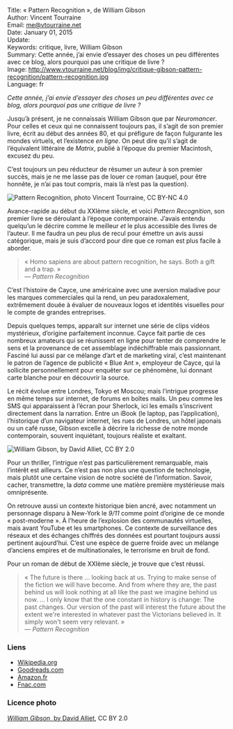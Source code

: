 Title:    « Pattern Recognition », de William Gibson  
Author:   Vincent Tourraine  
Email:    me@vtourraine.net  
Date:     January 01, 2015  
Update:   
Keywords: critique, livre, William Gibson  
Summary:  Cette année, j’ai envie d’essayer des choses un peu différentes avec ce blog, alors pourquoi pas une critique de livre ?  
Image:    http://www.vtourraine.net/blog/img/critique-gibson-pattern-recognition/pattern-recognition.jpg  
Language: fr  


_Cette année, j’ai envie d’essayer des choses un peu différentes avec ce blog, alors pourquoi pas une critique de livre ?_

Jusqu’à présent, je ne connaissais William Gibson que par *Neuromancer*. Pour celles et ceux qui ne connaissent toujours pas, il s’agit de son premier livre, écrit au début des années 80, et qui préfigure de façon fulgurante les mondes virtuels, et l’existence _en ligne_. On peut dire qu’il s’agit de l’équivalent littéraire de *Matrix*, publié à l’époque du premier Macintosh, excusez du peu. 

C’est toujours un peu réducteur de résumer un auteur à son premier succès, mais je ne me lasse pas de louer ce roman (auquel, pour être honnête, je n’ai pas tout compris, mais là n’est pas la question). 

![_Pattern Recognition_, photo Vincent Tourraine, CC BY-NC 4.0][Cover]

Avance-rapide au début du XXIème siècle, et voici *Pattern Recognition*, son premier livre se déroulant à l’époque contemporaine. J’avais entendu quelqu’un le décrire comme le meilleur *et* le plus accessible des livres de l’auteur. Il me faudra un peu plus de recul pour émettre un avis aussi catégorique, mais je suis d’accord pour dire que ce roman est plus facile à aborder. 

> « Homo sapiens are about pattern recognition, he says. Both a gift and a trap. »  
> — _Pattern Recognition_

C’est l’histoire de Cayce, une américaine avec une aversion maladive pour les marques commerciales qui la rend, un peu paradoxalement, extrêmement douée à évaluer de nouveaux logos et identités visuelles pour le compte de grandes entreprises. 

Depuis quelques temps, apparaît sur internet une série de clips vidéos mystérieux, d’origine parfaitement inconnue. Cayce fait partie de ces nombreux amateurs qui se réunissent en ligne pour tenter de comprendre le sens et la provenance de cet assemblage indéchiffrable mais passionnant. Fasciné lui aussi par ce mélange d’art et de marketing viral, c’est maintenant le patron de l’agence de publicité « Blue Ant », employeur de Cayce, qui la sollicite personnellement pour enquêter sur ce phénomène, lui donnant carte blanche pour en découvrir la source. 

Le récit évolue entre Londres, Tokyo et Moscou; mais l’intrigue progresse en même temps sur internet, de forums en boîtes mails. Un peu comme les SMS qui apparaissent à l’écran pour Sherlock, ici les emails s’inscrivent directement dans la narration. Entre un iBook (le laptop, pas l’application), l’historique d’un navigateur internet, les rues de Londres, un hôtel japonais ou un café russe, Gibson excelle à décrire la richesse de notre monde contemporain, souvent inquiétant, toujours réaliste et exaltant. 

![_William Gibson_, by David Alliet, CC BY 2.0][Gibson]

Pour un thriller, l’intrigue n’est pas particulièrement remarquable, mais l’intérêt est ailleurs. Ce n’est pas non plus une question de technologie, mais plutôt une certaine vision de notre société de l’information. Savoir, cacher, transmettre, la _data_ comme une matière première mystérieuse mais omniprésente.

On retrouve aussi un contexte historique bien ancré, avec notamment un personnage disparu à New-York le _9/11_ comme point d’origine de ce monde « post-moderne ». À l’heure de l’explosion des communautés virtuelles, mais avant YouTube et les smartphones. Ce contexte de surveillance des réseaux et des échanges chiffrés des données est pourtant toujours aussi pertinent aujourd’hui. C’est une espèce de guerre froide avec un mélange d’anciens empires et de multinationales, le terrorisme en bruit de fond.

Pour un roman de début de XXIème siècle, je trouve que c’est réussi.  

> « The future is there ... looking back at us. Trying to make sense of the fiction we will have become. And from where they are, the past behind us will look nothing at all like the past we imagine behind us now. ... I only know that the one constant in history is change: The past changes. Our version of the past will interest the future about the extent we're interested in whatever past the Victorians believed in. It simply won't seem very relevant. »  
> — _Pattern Recognition_


### Liens

- [Wikipedia.org](http://en.wikipedia.org/wiki/Pattern_Recognition_(novel))
- [Goodreads.com](https://www.goodreads.com/book/show/22320.Pattern_Recognition)
- [Amazon.fr](http://www.amazon.fr/dp/0425198685)
- [Fnac.com](http://livre.fnac.com/mp4856077/Pattern-Recognition)


### Licence photo

[_William Gibson_, by David Alliet](https://www.flickr.com/photos/nowherenear/1346415385), CC BY 2.0


[Cover]:  http://www.vtourraine.net/blog/img/critique-gibson-pattern-recognition/pattern-recognition.jpg
[Gibson]: http://www.vtourraine.net/blog/img/critique-gibson-pattern-recognition/william-gibson-by-david-alliet.jpg

